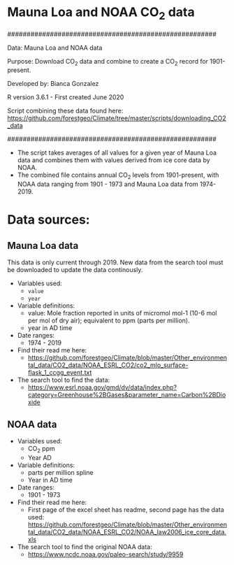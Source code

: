 # Mauna Loa and NOAA CO<sub>2</sub> data

######################################################

Data: Mauna Loa and NOAA data

Purpose: Download CO<sub>2</sub> data and combine to create a CO<sub>2</sub> record for 1901-present.

Developed by: Bianca Gonzalez

R version 3.6.1 - First created June 2020

Script combining these data found here: https://github.com/forestgeo/Climate/tree/master/scripts/downloading_CO2_data

######################################################


- The script takes averages of all values for a given year of Mauna Loa data and combines them with values derived from ice core data by NOAA. 
- The combined file contains annual CO<sub>2</sub> levels from 1901-present, with NOAA data ranging from 1901 - 1973 and Mauna Loa data from 1974-2019.


# Data sources:

## Mauna Loa data
This data is only current through 2019. New data from the search tool must be downloaded to update the data continously. 
- Variables used: 
	- `value`
	- `year`
- Variable definitions: 
	- value: Mole fraction reported in units of micromol mol-1 (10-6 mol per mol of dry air); equivalent to ppm (parts per million).
	- year in AD time 
- Date ranges:
	- 1974 - 2019
- Find their read me here: 
	- https://github.com/forestgeo/Climate/blob/master/Other_environmental_data/CO2_data/NOAA_ESRL_CO2/co2_mlo_surface-flask_1_ccgg_event.txt
- The search tool to find the data:
	- https://www.esrl.noaa.gov/gmd/dv/data/index.php?category=Greenhouse%2BGases&parameter_name=Carbon%2BDioxide

## NOAA data 
- Variables used:
	- CO<sub>2</sub> ppm
	- Year AD
- Variable definitions: 
	- parts per million spline
	- Year in AD time
- Date ranges:
	- 1901 - 1973
- Find their read me here:
	- First page of the excel sheet has readme, second page has the data used: https://github.com/forestgeo/Climate/blob/master/Other_environmental_data/CO2_data/NOAA_ESRL_CO2/NOAA_law2006_ice_core_data.xls
- The search tool to find the original NOAA data:
	- https://www.ncdc.noaa.gov/paleo-search/study/9959
